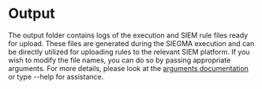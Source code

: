 # Output

The output folder contains logs of the execution and SIEM rule files ready for upload. These files are generated during the SIEGMA execution and can be directly utilized for uploading rules to the relevant SIEM platform. If you wish to modify the file names, you can do so by passing appropriate arguments. For more details, please look at the [arguments documentation](./arguments.md) or type --help for assistance.
